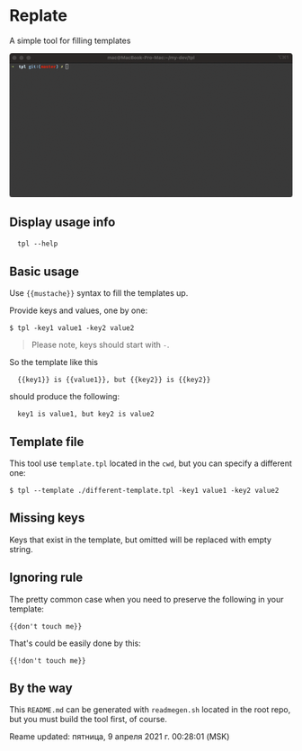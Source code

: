 # Replate

A simple tool for filling templates

![example](example.gif?raw=true)

## Display usage info

```
  tpl --help
```

## Basic usage

Use `{{mustache}}` syntax to fill the templates up.

Provide keys and values, one by one:

```
$ tpl -key1 value1 -key2 value2
```

> Please note, keys should start with `-`.

So the template like this

```
  {{key1}} is {{value1}}, but {{key2}} is {{key2}}
```

should produce the following:

```
  key1 is value1, but key2 is value2
```

## Template file

This tool use `template.tpl` located in the `cwd`, but you can specify a different one:

```
$ tpl --template ./different-template.tpl -key1 value1 -key2 value2
```

## Missing keys

Keys that exist in the template, but omitted will be replaced with empty string.

## Ignoring rule

The pretty common case when you need to preserve the following in your template:

```
{{don't touch me}}
```

That's could be easily done by this:

```
{{!don't touch me}}
```

## By the way

This `README.md` can be generated with `readmegen.sh` located in the root repo, but you must build the tool first, of course.

Reame updated: пятница,  9 апреля 2021 г. 00:28:01 (MSK)
